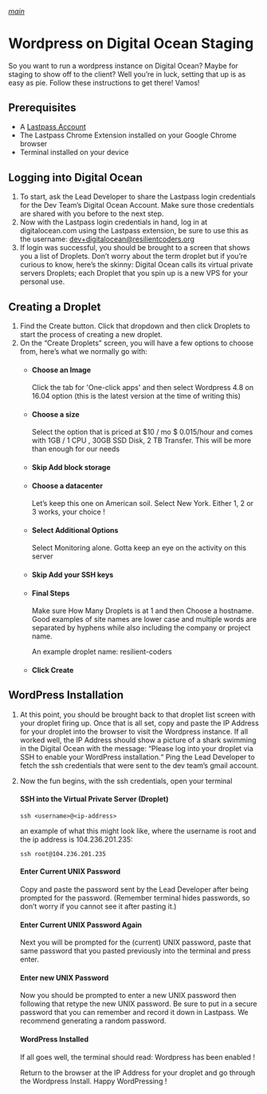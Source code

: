 ###### [main](README.md)
Wordpress on Digital Ocean Staging
===============

So you want to run a wordpress instance on Digital Ocean? Maybe for staging to show off to the client? Well you’re in luck, setting that up is as easy as pie. Follow these instructions to get there! Vamos!

## Prerequisites
- A <a href="https://www.lastpass.com/" target="_blank">Lastpass Account</a>
- The Lastpass Chrome Extension installed on your Google Chrome browser
- Terminal installed on your device

## Logging into Digital Ocean

1. To start, ask the Lead Developer to share the Lastpass login credentials for the Dev 
Team’s Digital Ocean Account. Make sure those credentials are shared with you before 
to the next step.
2. Now with the Lastpass login credentials in hand, log in at digitalocean.com using 
the Lastpass extension, be sure to use this as the username: 
dev+digitalocean@resilientcoders.org
3. If login was successful, you should be brought to a screen that shows you a list of Droplets. Don’t worry about the term droplet but if you’re curious to know, here’s the skinny: Digital Ocean calls its virtual private servers Droplets; each Droplet that you spin up is a new VPS for your personal use.

## Creating a Droplet
1. Find the Create button. Click that dropdown and then click Droplets to start the process of creating a new droplet. 
2. On the “Create Droplets” screen, you will have a few options to choose from, here’s 
what we normally go with:
    - #### Choose an Image
        Click the tab for 'One-click apps' and then select Wordpress 4.8 on 16.04 
        option (this is the latest version at the time of writing this)
    - #### Choose a size
        Select the option that is priced at $10 / mo $ 0.015/hour and comes with 1GB / 1 CPU , 30GB SSD Disk, 2 TB Transfer. This will be more than enough for our needs
    - #### Skip Add block storage
    - #### Choose a datacenter
        Let’s keep this one on American soil. Select New York. Either 1, 2 or 3 works, your choice !
    - #### Select Additional Options
        Select Monitoring alone. Gotta keep an eye on the activity on this server
    - #### Skip Add your SSH keys
    - #### Final Steps 
        Make sure How Many Droplets is at 1 and then Choose a hostname. Good examples of site names are lower case and multiple words are separated by hyphens while also including the company or project name. 
    
        An example droplet name: resilient-coders
    - #### Click Create
    
## WordPress Installation
1. At this point, you should be brought back to that droplet list screen with your 
droplet firing up. Once that is all set, copy and paste the IP Address for your droplet into the browser to visit the Wordpress instance. If all worked well, the IP Address should show a picture of a shark swimming in the Digital Ocean with the message: “Please log into your droplet via SSH to enable your WordPress installation.“ Ping the Lead Developer to fetch the ssh credentials that were sent to the dev team’s gmail account.
2. Now the fun begins, with the ssh credentials, open your terminal 
    #### SSH into the Virtual Private Server (Droplet)
    ```
    ssh <username>@<ip-address>
    ```
    an example of what this might look like, where the username is root and the ip address is 104.236.201.235: 
    ```
    ssh root@104.236.201.235
    ```
    #### Enter Current UNIX Password
    Copy and paste the password sent by the Lead Developer after being prompted for 
    the password. (Remember terminal hides passwords, so don’t worry if you cannot see 
    it after pasting it.)
    #### Enter Current UNIX Password Again
    Next you will be prompted for the (current) UNIX password, paste that same password that you pasted previously into the terminal and press enter.
    #### Enter new UNIX Password
    Now you should be prompted to enter a new UNIX password then following that retype 
    the new UNIX password. Be sure to put in a secure password that you can remember and 
    record it down in Lastpass. We recommend generating a random password. 
    #### WordPress Installed
    If all goes well, the terminal should read: Wordpress has been enabled !
    
    Return to the browser at the IP Address for your droplet and go through the 
    Wordpress Install. Happy WordPressing !
